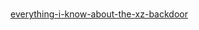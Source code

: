#

[everything-i-know-about-the-xz-backdoor](https://boehs.org/node/everything-i-know-about-the-xz-backdoor)